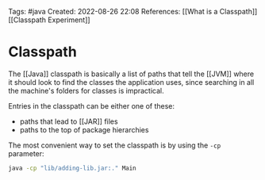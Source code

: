 Tags: #java 
Created: 2022-08-26 22:08
References: [[What is a Classpath]] [[Classpath Experiment]]

# Classpath
The [[Java]] classpath is basically a list of paths that tell the [[JVM]] where it should look to find the classes the application uses, since searching in all the machine's folders for classes is impractical.

Entries in the classpath can be either one of these:
- paths that lead to [[JAR]] files
- paths to the top of package hierarchies

The most convenient way to set the classpath is by using the `-cp` parameter:
```sh
java -cp "lib/adding-lib.jar:." Main
```